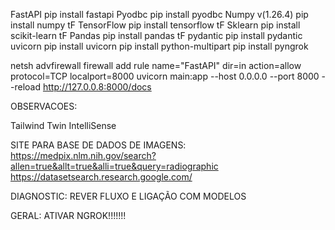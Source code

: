 FastAPI pip install fastapi
Pyodbc pip install pyodbc
Numpy v(1.26.4) pip install numpy tF
TensorFlow pip install tensorflow tF
Sklearn pip install scikit-learn tF
Pandas pip install pandas tF
pydantic pip install pydantic
uvicorn pip install uvicorn
pip install python-multipart
pip install pyngrok

netsh advfirewall firewall add rule name="FastAPI" dir=in action=allow protocol=TCP localport=8000
uvicorn main:app --host 0.0.0.0 --port 8000 --reload
http://127.0.0.8:8000/docs

OBSERVACOES:

Tailwind Twin IntelliSense

SITE PARA BASE DE DADOS DE IMAGENS:
https://medpix.nlm.nih.gov/search?allen=true&allt=true&alli=true&query=radiographic
https://datasetsearch.research.google.com/

DIAGNOSTIC:
REVER FLUXO E LIGAÇÃO COM MODELOS

GERAL:
ATIVAR NGROK!!!!!!!
